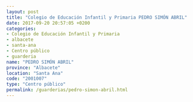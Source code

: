 ```yaml
---
layout: post
title: "Colegio de Educación Infantil y Primaria PEDRO SIMÓN ABRIL"
date: 2017-09-20 20:57:05 +0200
categories:
- Colegio de Educación Infantil y Primaria
- albacete
- santa-ana
- Centro público
- guarderia
name: "PEDRO SIMÓN ABRIL"
province: "Albacete"
location: "Santa Ana"
code: "2001007"
type: "Centro público"
permalink: /guarderias/pedro-simon-abril.html
---
```

